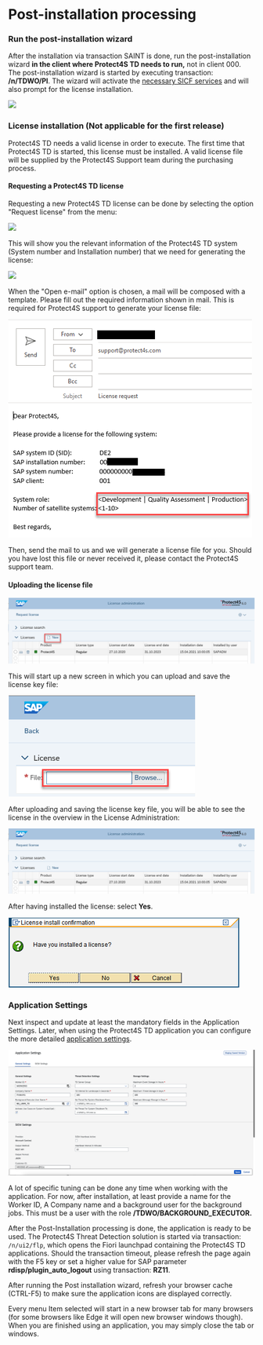 # Post-installation processing

### Run the post-installation wizard <a href="#run-the-post-installation-wizard" id="run-the-post-installation-wizard"></a>

After the installation via transaction SAINT is done, run the post-installation wizard **in the client where Protect4S TD needs to run,** not in client 000. The post-installation wizard is started by executing transaction: **/n/TDWO/PI**. The wizard will activate the [necessary SICF services](../troubleshooting/sicf-services.md) and will also prompt for the license installation.

![](https://files.gitbook.com/v0/b/gitbook-legacy-files/o/assets%2F-M4DeA\_ch2aT\_DMIXtj1%2F-M4DeCFgK1Kor0XH90AI%2F-M4DeKsFHHQTfTDDaEVZ%2Fimage009.png?generation=1586162673680417\&alt=media)

### License installation (Not applicable for the first release) <a href="#license-installation" id="license-installation"></a>

Protect4S TD needs a valid license in order to execute. The first time that Protect4S TD is started, this license must be installed. A valid license file will be supplied by the Protect4S Support team during the purchasing process.

#### Requesting a Protect4S TD license <a href="#requesting-a-new-protect4s-license" id="requesting-a-new-protect4s-license"></a>

Requesting a new Protect4S TD license can be done by selecting the option "Request license" from the menu:

![](https://files.gitbook.com/v0/b/gitbook-x-prod.appspot.com/o/spaces%2F-M4DeA\_ch2aT\_DMIXtj1%2Fuploads%2FlpABSLg8wjMsdY05dACo%2Fimage.png?alt=media\&token=e3d48863-20a7-4f96-94a7-43a5bd76fe02)

This will show you the relevant information of the Protect4S TD system (System number and Installation number) that we need for generating the license:

![](https://files.gitbook.com/v0/b/gitbook-x-prod.appspot.com/o/spaces%2F-M4DeA\_ch2aT\_DMIXtj1%2Fuploads%2FqZ6wlogI50S0clUj1trK%2Fimage.png?alt=media\&token=5ac7b421-1906-45dd-a186-72d2d18a4c4f)

When the "Open e-mail" option is chosen, a mail will be composed with a template. Please fill out the required information shown in mail. This is required for Protect4S support to generate your license file:

![Example of the mail template](<../../.gitbook/assets/image (33) (1).png>)

Then, send the mail to us and we will generate a license file for you. Should you have lost this file or never received it, please contact the Protect4S support team.

#### Uploading the license file

![](<../../.gitbook/assets/image (17) (1).png>)

This will start up a new screen in which you can upload and save the license key file:

![](<../../.gitbook/assets/image (19) (1).png>)

After uploading and saving the license key file, you will be able to see the license in the overview in the License Administration:

![](<../../.gitbook/assets/image (13).png>)

After having installed the license: select **Yes**.

![](<../../.gitbook/assets/image (68) (1).png>)

### Application Settings

Next inspect and update at least the mandatory fields in the Application Settings. Later, when using the Protect4S TD application you can configure the more detailed [application settings](../../application-setup/application-settings.md).

![](<../../.gitbook/assets/image (53) (1) (1).png>)

A lot of specific tuning can be done any time when working with the application. For now, after installation, at least provide a name for the Worker ID, A Company name and a background user for the background jobs. This must be a user with the role **/TDWO/BACKGROUND\_EXECUTOR.**

After the Post-Installation processing is done, the application is ready to be used. The Protect4S Threat Detection solution is started via transaction: `/n/ui2/flp`, which opens the Fiori launchpad containing the Protect4S TD applications. Should the transaction timeout, please refresh the page again with the F5 key or set a higher value for SAP parameter **rdisp/plugin\_auto\_logout** using transaction: **RZ11**.

After running the Post installation wizard, refresh your browser cache (CTRL-F5) to make sure the application icons are displayed correctly.

Every menu Item selected will start in a new browser tab for many browsers (for some browsers like Edge it will open new browser windows though). When you are finished using an application, you may simply close the tab or windows.
